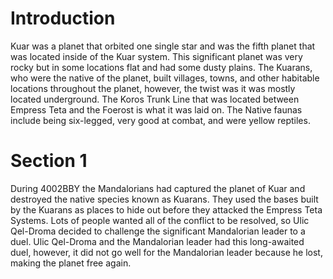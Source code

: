 # Introduction
Kuar was a planet that orbited one single star and was the fifth planet that was located inside of the Kuar system.
This significant planet was very rocky but in some locations flat and had some dusty plains.
The Kuarans, who were the native of the planet, built villages, towns, and other habitable locations throughout the planet, however, the twist was it was mostly located underground.
The Koros Trunk Line that was located between Empress Teta and the Foerost is what it was laid on.
The Native faunas include being six-legged, very good at combat, and were yellow reptiles.

# Section 1
During 4002BBY the Mandalorians had captured the planet of Kuar and destroyed the native species known as Kuarans.
They used the bases built by the Kuarans as places to hide out before they attacked the Empress Teta Systems.
Lots of people wanted all of the conflict to be resolved, so Ulic Qel-Droma decided to challenge the significant Mandalorian leader to a duel.
Ulic Qel-Droma and the Mandalorian leader had this long-awaited duel, however, it did not go well for the Mandalorian leader because he lost, making the planet free again.